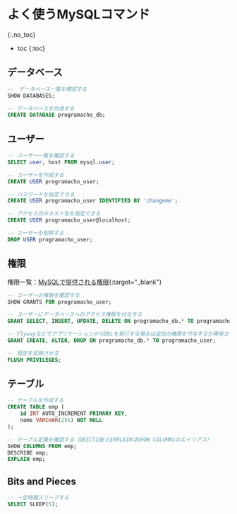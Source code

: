 # よく使うMySQLコマンド
{:.no_toc}

* toc
{:toc}

## データベース
```sql
--　データベース一覧を確認する
SHOW DATABASES;

-- データベースを作成する
CREATE DATABASE programacho_db;
```

## ユーザー
```sql
-- ユーザー一覧を確認する
SELECT user, host FROM mysql.user;

-- ユーザーを作成する
CREATE USER programacho_user;

-- パスワードを指定できる
CREATE USER programacho_user IDENTIFIED BY 'changeme';

-- アクセス元のホスト名を指定できる
CREATE USER programacho_user@localhost;

-- ユーザーを削除する
DROP USER programacho_user;
```

## 権限
権限一覧：[MySQLで提供される権限](https://dev.mysql.com/doc/refman/8.0/ja/privileges-provided.html){:target="_blank"}

```sql
-- ユーザーの権限を確認する
SHOW GRANTS FOR programacho_user;

-- ユーザーにデータベースへのアクセス権限を付与する
GRANT SELECT, INSERT, UPDATE, DELETE ON programacho_db.* TO programacho_user;

-- FlywayなどでアプリケーションからDDLを発行する場合は追加の権限を付与するか専用ユーザーを発行する
GRANT CREATE, ALTER, DROP ON programacho_db.* TO programacho_user;

-- 設定を反映させる
FLUSH PRIVILEGES;
```

## テーブル
```sql
-- テーブルを作成する
CREATE TABLE emp (
    id INT AUTO_INCREMENT PRIMARY KEY,
    name VARCHAR(255) NOT NULL
);

-- テーブル定義を確認する（DESCTIBEとEXPLAINはSHOW COLUMNSのエイリアス）
SHOW COLUMNS FROM emp;
DESCRIBE emp;
EXPLAIN emp;
```

## Bits and Pieces
```sql
-- 一定時間スリープする
SELECT SLEEP(5);
```